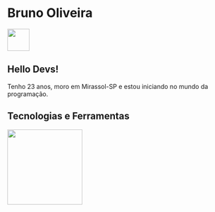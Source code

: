 # Bruno Oliveira
<div><a href="https://www.linkedin.com/in/brunoods-dev/"><img style='width: 50px;' src="https://cdn.jsdelivr.net/gh/devicons/devicon/icons/linkedin/linkedin-original.svg" h /></a></div>



## Hello Devs!

Tenho 23 anos, moro em Mirassol-SP e estou iniciando no mundo da programação.

## Tecnologias e Ferramentas

<div><img style='width: 170px;' src="https://skills.thijs.gg/icons?i=js,html,css" /></div>

<div> 
<a></a>
<a></a>
<a></a>
</div>
